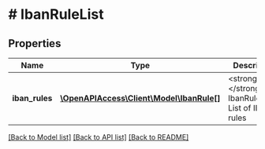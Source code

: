 # # IbanRuleList

## Properties

Name | Type | Description | Notes
------------ | ------------- | ------------- | -------------
**iban_rules** | [**\OpenAPIAccess\Client\Model\IbanRule[]**](IbanRule.md) | &lt;strong&gt;Type:&lt;/strong&gt; IbanRule&lt;br/&gt; List of IBAN rules |

[[Back to Model list]](../../README.md#models) [[Back to API list]](../../README.md#endpoints) [[Back to README]](../../README.md)
